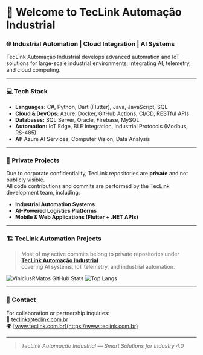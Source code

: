 # 👋 Welcome to TecLink Automação Industrial

### 🌐 Industrial Automation | Cloud Integration | AI Systems

TecLink Automação Industrial develops advanced automation and IoT solutions for large-scale industrial environments, integrating AI, telemetry, and cloud computing.

---

### 💻 Tech Stack
- **Languages:** C#, Python, Dart (Flutter), Java, JavaScript, SQL
- **Cloud & DevOps:** Azure, Docker, GitHub Actions, CI/CD, RESTful APIs
- **Databases:** SQL Server, Oracle, Firebase, MySQL
- **Automation:** IoT Edge, BLE Integration, Industrial Protocols (Modbus, RS-485)
- **AI:** Azure AI Services, Computer Vision, Data Analysis

---

### 🧩 Private Projects
Due to corporate confidentiality, TecLink repositories are **private** and not publicly visible.  
All code contributions and commits are performed by the TecLink development team, including:
- **Industrial Automation Systems**
- **AI-Powered Logistics Platforms**
- **Mobile & Web Applications (Flutter + .NET APIs)**

---
### 🏗️ TecLink Automation Projects

> Most of my active commits belong to private repositories under  
> [**TecLink Automação Industrial**](https://github.com/TecLink-Automacao-Industrial)  
> covering AI systems, IoT telemetry, and industrial automation.

![ViniciusRMatos GitHub Stats](https://github-stats-viniciusrmatos.vercel.app/api?username=ViniciusRMatos&show_icons=true&count_private=true&theme=tokyonight&hide_border=true)
![Top Langs](https://github-stats-viniciusrmatos.vercel.app/api/top-langs/?username=ViniciusRMatos&layout=compact&theme=tokyonight&hide_border=true)

---

### 🤝 Contact
For collaboration or partnership inquiries:  
📧 teclink@teclink.com.br  
🌍 [www.teclink.com.br](https://www.teclink.com.br)

---
> _TecLink Automação Industrial — Smart Solutions for Industry 4.0_
